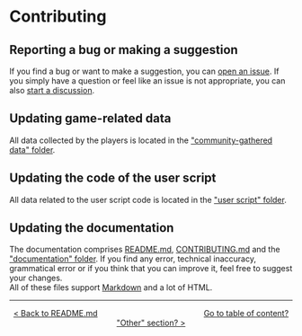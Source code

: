 # Contributing

## Reporting a bug or making a suggestion

If you find a bug or want to make a suggestion, you can [open an issue](https://github.com/Matrix4348/Dragons-of-the-Void---Raid-Loot-Tiers/issues). If you simply have a question or feel like an issue is not appropriate, you can also [start a discussion](https://github.com/Matrix4348/Dragons-of-the-Void---Raid-Loot-Tiers/discussions).

## Updating game-related data

All data collected by the players is located in the ["community-gathered data" folder](documentation/community-gathered-data.md). 

## Updating the code of the user script

All data related to the user script code is located in the ["user script" folder](documentation/updating-user-script.md).

## Updating the documentation

The documentation comprises [README.md](README.md), [CONTRIBUTING.md](CONTRIBUTING.md) and the ["documentation" folder](documentation). If you find any error, technical inaccuracy, grammatical error or if you think that you can improve it, feel free to suggest your changes.<br>
All of these files support [Markdown](https://docs.github.com/github/writing-on-github/getting-started-with-writing-and-formatting-on-github/basic-writing-and-formatting-syntax) and a lot of HTML.

<!-- ## Improving the repository automation? Or something like that?-->
<hr>
<div align="center">
  
  [< Back to README.md](/README.md) $~~~~~~~~~~~~~~~~~~~~~~~~~~~~~~~~~~~~~~~~~~~~~~$ [Go to table of content? "Other" section? >]()
  
</div>
